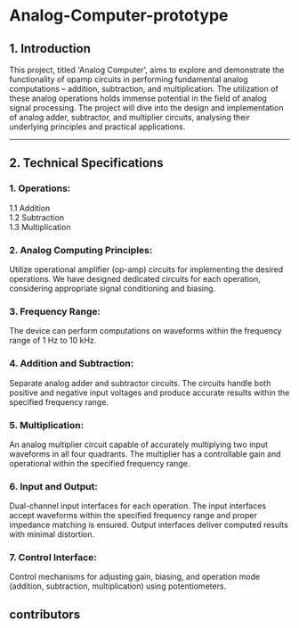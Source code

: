 # Analog-Computer-prototype

## 1. Introduction
This project, titled 'Analog Computer', aims to explore and demonstrate the functionality of opamp circuits in performing fundamental analog computations – addition, subtraction, and multiplication. The utilization of these analog operations holds immense potential in the field of analog signal processing. The project will dive into the design and implementation of analog adder, subtractor, and multiplier circuits, analysing their underlying principles and practical applications.  
<hr>


## 2. Technical Specifications

### 1.  Operations:
 1.1 Addition  
 1.2 Subtraction  
 1.3 Multiplication
### 2. Analog Computing Principles: 
Utilize operational amplifier (op-amp) circuits for implementing the desired operations. We have designed dedicated circuits for each operation, considering appropriate signal conditioning and biasing.
### 3. Frequency Range: 
The device can perform computations on waveforms within the frequency range of 1 Hz to 10 kHz.
### 4. Addition and Subtraction: 
Separate analog adder and subtractor circuits. The circuits handle both positive and negative input voltages and produce accurate results
within the specified frequency range.
### 5. Multiplication: 
An analog multiplier circuit capable of accurately multiplying two input waveforms in all four quadrants. The multiplier has a controllable gain and operational within
the specified frequency range.
### 6. Input and Output: 
Dual-channel input interfaces for each operation. The input interfaces accept waveforms within the specified frequency range and proper impedance matching is ensured. Output interfaces deliver computed results with minimal distortion.
### 7. Control Interface: 
Control mechanisms for adjusting gain, biasing, and operation mode (addition, subtraction, multiplication) using potentiometers.

## contributors


